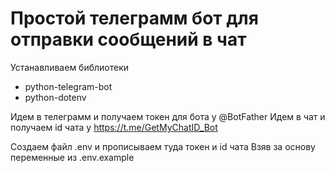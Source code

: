 # Простой телеграмм бот для отправки сообщений в чат
Устанавливаем библиотеки
- python-telegram-bot
- python-dotenv

Идем в телеграмм и получаем токен для бота у @BotFather
Идем в чат и получаем id чата у https://t.me/GetMyChatID_Bot

Создаем файл .env и прописываем туда токен и id чата
Взяв за основу переменные из .env.example